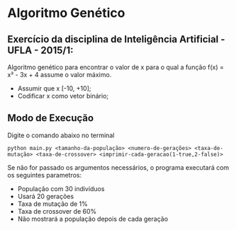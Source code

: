 # Algoritmo Genético

## Exercício da disciplina de Inteligência Artificial - UFLA - 2015/1:

Algoritmo genético para encontrar o valor de x para o qual a função f(x) = x² - 3x + 4 assume o valor máximo.

- Assumir que x [-10, +10];
- Codificar x como vetor binário;

## Modo de Execução
Digite o comando abaixo no terminal

`python main.py <tamanho-da-população> <numero-de-gerações> <taxa-de-mutação> <taxa-de-crossover> <imprimir-cada-geracao(1-true,2-false)>`

Se não for passado os argumentos necessários, o programa executará com os seguintes parametros:
- População com 30 indivíduos
- Usará 20 gerações
- Taxa de mutação de 1%
- Taxa de crossover de 60%
- Não mostrará a população depois de cada geração
